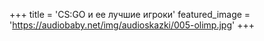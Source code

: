 +++
title = 'CS:GO и ее лучшие игроки'
featured_image = 'https://audiobaby.net/img/audioskazki/005-olimp.jpg'
+++
